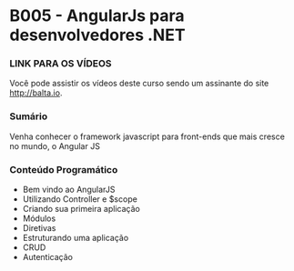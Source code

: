 # B005 - AngularJs para desenvolvedores .NET

### LINK PARA OS VÍDEOS
Você pode assistir os vídeos deste curso sendo um assinante do site http://balta.io.

### Sumário
Venha conhecer o framework javascript para front-ends que mais cresce no mundo, o Angular JS

### Conteúdo Programático
* Bem vindo ao AngularJS
* Utilizando Controller e $scope
* Criando sua primeira aplicação
* Módulos
* Diretivas
* Estruturando uma aplicação
* CRUD
* Autenticação
